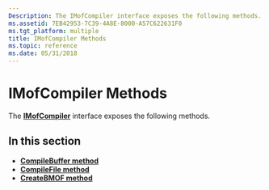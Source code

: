 ```yaml
---
Description: The IMofCompiler interface exposes the following methods.
ms.assetid: 7EB42953-7C39-4A8E-8000-A57C622631F0
ms.tgt_platform: multiple
title: IMofCompiler Methods
ms.topic: reference
ms.date: 05/31/2018
---
```


# IMofCompiler Methods

The [**IMofCompiler**](/windows/desktop/api/Wbemcli/nn-wbemcli-imofcompiler) interface exposes the following methods.

## In this section

-   [**CompileBuffer method**](/windows/desktop/api/Wbemcli/nf-wbemcli-imofcompiler-compilebuffer)
-   [**CompileFile method**](/windows/desktop/api/Wbemcli/nf-wbemcli-imofcompiler-compilefile)
-   [**CreateBMOF method**](/windows/desktop/api/Wbemcli/nf-wbemcli-imofcompiler-createbmof)

 

 



